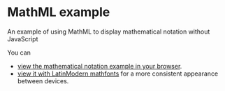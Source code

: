 # MathML example
An example of using MathML to display mathematical notation without JavaScript

You can
- [view the mathematical notation example in your browser](https://trichoplax.github.io/mathml-example).
- [view it with LatinModern mathfonts](https://trichoplax.github.io/mathml-example/including-font.html) for a more consistent appearance between devices.
